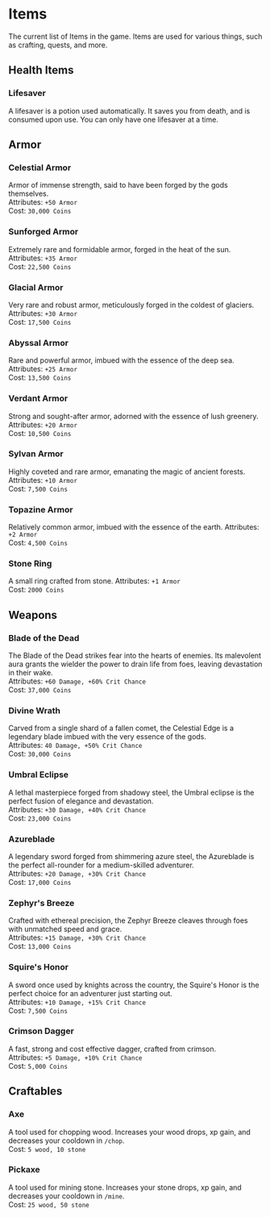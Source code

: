 # Items
The current list of Items in the game. Items are used for various things, such as crafting, quests, and more.

## Health Items
### Lifesaver
A lifesaver is a potion used automatically. It saves you from death, and is consumed upon use. You can only have one lifesaver at a time.

## Armor
### Celestial Armor
Armor of immense strength, said to have been forged by the gods themselves. \
Attributes: `+50 Armor` \
Cost: `30,000 Coins`

### Sunforged Armor
Extremely rare and formidable armor, forged in the heat of the sun.
Attributes: `+35 Armor` \
Cost: `22,500 Coins`

### Glacial Armor
Very rare and robust armor, meticulously forged in the coldest of glaciers.
Attributes: `+30 Armor` \
Cost: `17,500 Coins`

### Abyssal Armor
Rare and powerful armor, imbued with the essence of the deep sea.
Attributes: `+25 Armor` \
Cost: `13,500 Coins`

### Verdant Armor
Strong and sought-after armor, adorned with the essence of lush greenery.
Attributes: `+20 Armor` \
Cost: `10,500 Coins`

### Sylvan Armor
Highly coveted and rare armor, emanating the magic of ancient forests.
Attributes: `+10 Armor` \
Cost: `7,500 Coins`

### Topazine Armor
Relatively common armor, imbued with the essence of the earth.
Attributes: `+2 Armor` \
Cost: `4,500 Coins`

### Stone Ring
A small ring crafted from stone.
Attributes: `+1 Armor` \
Cost: `2000 Coins`

## Weapons

### Blade of the Dead
The Blade of the Dead strikes fear into the hearts of enemies. Its malevolent aura grants the wielder the power to drain life from foes, leaving devastation in their wake. \
Attributes: `+60 Damage, +60% Crit Chance` \
Cost: `37,000 Coins`

### Divine Wrath
Carved from a single shard of a fallen comet, the Celestial Edge is a legendary blade imbued with the very essence of the gods. \
Attributes: `40 Damage, +50% Crit Chance` \
Cost: `30,000 Coins`

### Umbral Eclipse
A lethal masterpiece forged from shadowy steel, the Umbral eclipse is the perfect fusion of elegance and devastation. \
Attributes: `+30 Damage, +40% Crit Chance` \
Cost: `23,000 Coins`

### Azureblade
A legendary sword forged from shimmering azure steel, the Azureblade is the perfect all-rounder for a medium-skilled adventurer. \
Attributes: `+20 Damage, +30% Crit Chance` \
Cost: `17,000 Coins`

### Zephyr's Breeze
Crafted with ethereal precision, the Zephyr Breeze cleaves through foes with unmatched speed and grace. \
Attributes: `+15 Damage, +30% Crit Chance` \
Cost: `13,000 Coins`

### Squire's Honor
A sword once used by knights across the country, the Squire's Honor is the perfect choice for an adventurer just starting out. \
Attributes: `+10 Damage, +15% Crit Chance` \
Cost: `7,500 Coins`

### Crimson Dagger
A fast, strong and cost effective dagger, crafted from crimson. \
Attributes: `+5 Damage, +10% Crit Chance` \
Cost: `5,000 Coins`

## Craftables
### Axe
A tool used for chopping wood. Increases your wood drops, xp gain, and decreases your cooldown in `/chop`. \
Cost: `5 wood, 10 stone`

### Pickaxe
A tool used for mining stone. Increases your stone drops, xp gain, and decreases your cooldown in `/mine`. \
Cost: `25 wood, 50 stone`